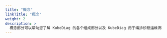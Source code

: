 ```yaml
---
title: "概念"
linkTitle: "概念"
weight: 2
description: >
  概念部分可以帮助您了解 KubeDiag 的各个组成部分以及 KubeDiag 用于编排诊断运维流程的一些抽象概念。
---
```

